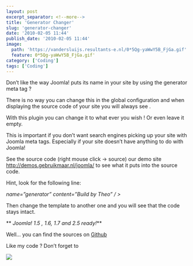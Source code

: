 ```yaml
---
layout: post
excerpt_separator: <!--more-->
title: 'Generator Changer'
slug: 'generator-changer'
date: '2010-02-05 11:44'
publish_date: '2010-02-05 11:44'
image:
  path: 'https://vandersluijs.resultants-e.nl/0*5Qg-yaWwY5B_FjGa.gif'
  feature: 0*5Qg-yaWwY5B_FjGa.gif'
category: ['Coding']
tags: ['Coding']
---
```

Don’t like the way Joomla! puts its name in your site by using the generator
meta tag ?  
  
There is no way you can change this in the global configuration and when
displaying the source code of your site you will always see .  
  
With this plugin you can change it to what ever you wish ! Or even leave it
empty.  
  
This is important if you don’t want search engines picking up your site with
Joomla meta tags. Especially if your site doesn’t have anything to do with
Joomla!  
  
See the source code (right mouse click -> source) our demo site
<http://demos.gebruikmaar.nl/joomla/> to see what it puts into the source
code.  
  
Hint, look for the following line:  
  
 _name=”generator” content=”Build by Theo” / >_  
  
Then change the template to another one and you will see that the code stays
intact.  
  
 ** _Joomla! 1.5 , 1.6, 1.7 and 2.5 ready!_**  
  
Well… you can find the sources on
[Github](https://github.com/tvdsluijs/Remove-Joomla-Generator-MetaKey/tree/)  
  
Like my code ? Don’t forget to

![](https://vandersluijs.resultants-e.nl/0*5Qg-yaWwY5B_FjGa.gif)

